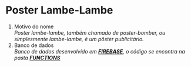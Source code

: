 <h1>Poster Lambe-Lambe</h1>
<ol>
  <li>Motivo do nome</li> 
  <i>Poster lambe-lambe, também chamado de poster-bomber, ou simplesmente lambe-lambe, é um pôster publicitário.</i></br>
  <li>Banco de dados</li>
  <i>Banco de dados desenvolvido em <b><a href="https://console.firebase.google.com/u/4/">FIREBASE</a></b>, o código se encontra na pasta <b><a href="https://github.com/Dms98Br/Poster-Lambe-lambe/tree/master/functions">FUNCTIONS</a></b></i>
<ol>


